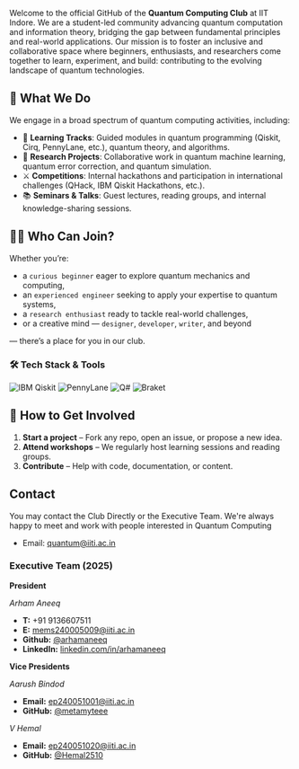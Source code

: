 Welcome to the official GitHub of the **Quantum Computing Club** at IIT Indore. We are a student-led community advancing quantum computation and information theory, bridging the gap between fundamental principles and real-world applications. Our mission is to foster an inclusive and collaborative space where beginners, enthusiasts, and researchers come together to learn, experiment, and build: contributing to the evolving landscape of quantum technologies.

## 🚀 What We Do

We engage in a broad spectrum of quantum computing activities, including:

- 🧮 **Learning Tracks**: Guided modules in quantum programming (Qiskit, Cirq, PennyLane, etc.), quantum theory, and algorithms.
- 🧪 **Research Projects**: Collaborative work in quantum machine learning, quantum error correction, and quantum simulation.
- ⚔️ **Competitions**: Internal hackathons and participation in international challenges (QHack, IBM Qiskit Hackathons, etc.).
- 📚 **Seminars & Talks**: Guest lectures, reading groups, and internal knowledge-sharing sessions.

## 🧑‍🔬 Who Can Join?

Whether you’re:

- a `curious beginner` eager to explore quantum mechanics and computing,  
- an `experienced engineer` seeking to apply your expertise to quantum systems,  
- a `research enthusiast` ready to tackle real-world challenges,  
- or a creative mind — `designer`, `developer`, `writer`, and beyond  

— there’s a place for you in our club.

### 🛠️ Tech Stack & Tools

![IBM Qiskit](https://img.shields.io/badge/Qiskit-%236929C4.svg?style=for-the-badge&logo=Qiskit&logoColor=white)
![PennyLane](https://img.shields.io/badge/PennyLane-%234B8BBE.svg?style=for-the-badge&logo=Xanadu&logoColor=white)
![Q#](https://img.shields.io/badge/Q%23-%230078D4.svg?style=for-the-badge&logo=microsoftazure&logoColor=white)
![Braket](https://img.shields.io/badge/Amazon%20Braket-%23FF9900.svg?style=for-the-badge&logo=amazonaws&logoColor=white)

## 💬 How to Get Involved

1. **Start a project** – Fork any repo, open an issue, or propose a new idea.
2. **Attend workshops** – We regularly host learning sessions and reading groups.
3. **Contribute** – Help with code, documentation, or content.

## Contact

You may contact the Club Directly or the Executive Team. We're always happy to meet and work with people interested in Quantum Computing

- Email: [quantum@iiti.ac.in](mailto:quantum@iiti.ac.in)


### Executive Team (2025)
**President**

*Arham Aneeq*
- **T:** +91 9136607511
- **E:** [mems240005009@iiti.ac.in](mailto:mems240005009@iiti.ac.in)
- **Github:** [@arhamaneeq](https://github.com/arhamaneeq)
- **LinkedIn:** [linkedin.com/in/arhamaneeq](https://www.linkedin.com/in/arhamaneeq/)

**Vice Presidents**

*Aarush Bindod*
- **Email:** [ep240051001@iiti.ac.in](mailto:ep240051001@iiti.ac.in)
- **GitHub:** [@metamyteee](https://github.com/metamyteee)

*V Hemal*
- **Email:** [ep240051020@iiti.ac.in](mailto:ep240051020@iiti.ac.in)
- **GitHub:** [@Hemal2510](https://github.com/Hemal2510)